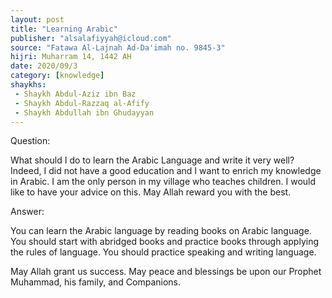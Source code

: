 ```yaml
---
layout: post
title: "Learning Arabic"
publisher: "alsalafiyyah@icloud.com"
source: "Fatawa Al-Lajnah Ad-Da'imah no. 9845-3"
hijri: Muharram 14, 1442 AH
date: 2020/09/3
category: [knowledge]
shaykhs: 
 - Shaykh Abdul-Aziz ibn Baz
 - Shaykh Abdul-Razzaq al-Afify
 - Shaykh Abdullah ibn Ghudayyan
---
```


Question:

What should I do to learn the Arabic Language and write it very well? Indeed, I did not have a good education and I want to enrich my knowledge in Arabic. I am the only person in my village who teaches children. I would like to have your advice on this. May Allah reward you with the best. 

Answer:

 You can learn the Arabic language by reading books on Arabic language. You should start with abridged books and practice books through applying the rules of language. You should practice speaking and writing language.

May Allah grant us success. May peace and blessings be upon our Prophet Muhammad, his family, and Companions. 
